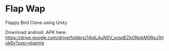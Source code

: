 # Flap Wap
Flappy Bird Clone using Unity

Download android .APK here: https://drive.google.com/drive/folders/14qILAuN5V_vosdEZkONokM0RpJ1Hok6v?usp=sharing
